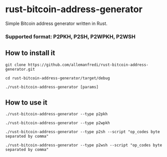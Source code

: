 # rust-bitcoin-address-generator

Simple Bitcoin address generator written in Rust.

### Supported format: P2PKH, P2SH, P2WPKH, P2WSH

## How to install it

```
git clone https://github.com/allemanfredi/rust-bitcoin-address-generator.git
```

```
cd rust-bitcoin-address-generator/target/debug
```

```
./rust-bitcoin-address-generator [params]
```

## How to use it
```
./rust-bitcoin-address-generator --type p2pkh

./rust-bitcoin-address-generator --type p2wpkh

./rust-bitcoin-address-generator --type p2sh --script "op_codes byte separated by comma"

./rust-bitcoin-address-generator --type p2wsh --script "op_codes byte separated by comma"
```

